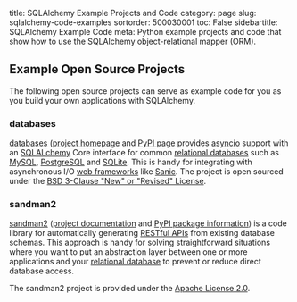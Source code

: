 title: SQLAlchemy Example Projects and Code
category: page
slug: sqlalchemy-code-examples
sortorder: 500030001
toc: False
sidebartitle: SQLAlchemy Example Code
meta: Python example projects and code that show how to use the SQLAlchemy object-relational mapper (ORM).


## Example Open Source Projects
The following open source projects can serve as example code for you as
you build your own applications with SQLAlchemy.


### databases
[databases](https://github.com/encode/databases) 
([project homepage](https://www.encode.io/databases/)
and
[PyPI page](https://pypi.org/project/databases/) provides 
[asyncio](https://docs.python.org/3/library/asyncio.html) support
with an [SQLALchemy](/sqlalchemy.html) Core interface for common 
[relational databases](/databases.html) such as [MySQL](/mysql.html), 
[PostgreSQL](/postgresql.html) and [SQLite](/sqlite.html). This is
handy for integrating with asynchronous I/O 
[web frameworks](/web-frameworks.html) like [Sanic](/sanic.html).
The project is open sourced under the 
[BSD 3-Clause "New" or "Revised" License](https://github.com/encode/databases/blob/master/LICENSE.md).


### sandman2
[sandman2](https://github.com/jeffknupp/sandman2)
([project documentation](https://sandman2.readthedocs.io/en/latest/)
and
[PyPI package information](https://pypi.org/project/sandman2/))
is a code library for automatically generating 
[RESTful APIs](/application-programming-interfaces.html) from
existing database schemas. This approach is handy for solving 
straightforward situations where you want to put an abstraction
layer between one or more applications and your 
[relational database](/databases.html) to prevent or reduce
direct database access.

The sandman2 project is provided under the 
[Apache License 2.0](https://github.com/jeffknupp/sandman2/blob/master/LICENSE).


